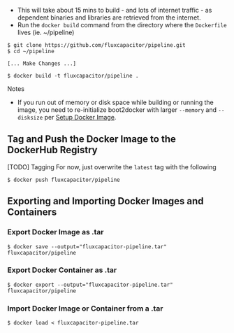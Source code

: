 * This will take about 15 mins to build - and lots of internet traffic - as dependent binaries and libraries are retrieved from the internet.
* Run the `docker build` command from the directory where the `Dockerfile` lives (ie. ~/pipeline)

```
$ git clone https://github.com/fluxcapacitor/pipeline.git
$ cd ~/pipeline

[... Make Changes ...]

$ docker build -t fluxcapacitor/pipeline .
```
Notes
* If you run out of memory or disk space while building or running the image, you need to re-initialize boot2docker with larger `--memory` and `--disksize` per [Setup Docker Image](https://github.com/fluxcapacitor/pipeline/wiki/Setup-Docker-Image).

## Tag and Push the Docker Image to the DockerHub Registry
[TODO] Tagging
For now, just overwrite the `latest` tag with the following
```
$ docker push fluxcapacitor/pipeline
```

## Exporting and Importing Docker Images and Containers
### Export Docker Image as .tar
```
$ docker save --output="fluxcapacitor-pipeline.tar" fluxcapacitor/pipeline
```
### Export Docker Container as .tar
```
$ docker export --output="fluxcapacitor-pipeline.tar" fluxcapacitor/pipeline
```
### Import Docker Image or Container from a .tar
```
$ docker load < fluxcapacitor-pipeline.tar
```